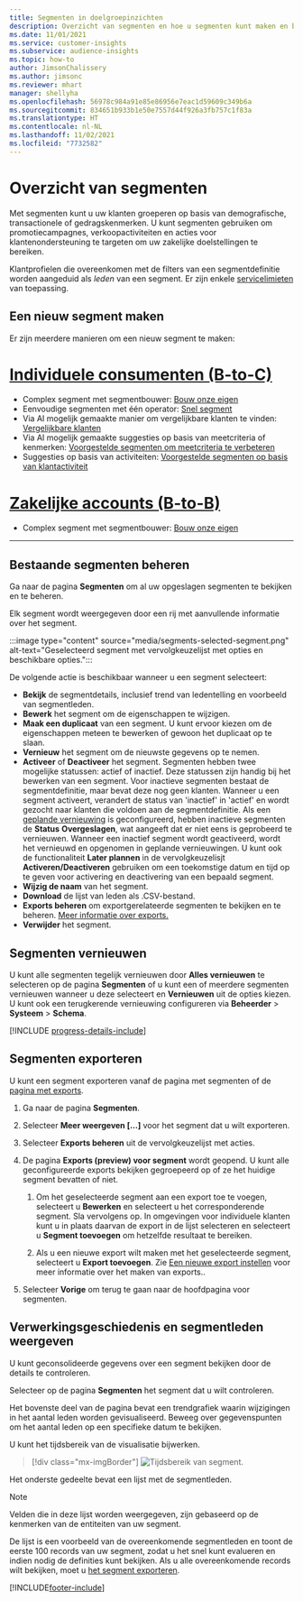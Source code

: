 ```yaml
---
title: Segmenten in doelgroepinzichten
description: Overzicht van segmenten en hoe u segmenten kunt maken en beheren.
ms.date: 11/01/2021
ms.service: customer-insights
ms.subservice: audience-insights
ms.topic: how-to
author: JimsonChalissery
ms.author: jimsonc
ms.reviewer: mhart
manager: shellyha
ms.openlocfilehash: 56978c984a91e85e86956e7eac1d59609c349b6a
ms.sourcegitcommit: 834651b933b1e50e7557d44f926a3fb757c1f83a
ms.translationtype: HT
ms.contentlocale: nl-NL
ms.lasthandoff: 11/02/2021
ms.locfileid: "7732582"
---
```

# <a name="segments-overview"></a>Overzicht van segmenten

Met segmenten kunt u uw klanten groeperen op basis van demografische, transactionele of gedragskenmerken. U kunt segmenten gebruiken om promotiecampagnes, verkoopactiviteiten en acties voor klantenondersteuning te targeten om uw zakelijke doelstellingen te bereiken.

Klantprofielen die overeenkomen met de filters van een segmentdefinitie worden aangeduid als *leden* van een segment. Er zijn enkele [servicelimieten](service-limits.md) van toepassing.

## <a name="create-a-new-segment"></a>Een nieuw segment maken

Er zijn meerdere manieren om een nieuw segment te maken: 

# <a name="individual-consumers-b-to-c"></a>[Individuele consumenten (B-to-C)](#tab/b2c)

- Complex segment met segmentbouwer: [Bouw onze eigen](segment-builder.md#create-a-new-segment) 
- Eenvoudige segmenten met één operator: [Snel segment](segment-builder.md#quick-segments) 
- Via AI mogelijk gemaakte manier om vergelijkbare klanten te vinden: [Vergelijkbare klanten](find-similar-customer-segments.md) 
- Via AI mogelijk gemaakte suggesties op basis van meetcriteria of kenmerken: [Voorgestelde segmenten om meetcriteria te verbeteren](suggested-segments.md) 
- Suggesties op basis van activiteiten: [Voorgestelde segmenten op basis van klantactiviteit](suggested-segments-activity.md) 

# <a name="business-accounts-b-to-b"></a>[Zakelijke accounts (B-to-B)](#tab/b2b)

- Complex segment met segmentbouwer: [Bouw onze eigen](segment-builder.md#create-a-new-segment)

---

## <a name="manage-existing-segments"></a>Bestaande segmenten beheren

Ga naar de pagina **Segmenten** om al uw opgeslagen segmenten te bekijken en te beheren.

Elk segment wordt weergegeven door een rij met aanvullende informatie over het segment.

:::image type="content" source="media/segments-selected-segment.png" alt-text="Geselecteerd segment met vervolgkeuzelijst met opties en beschikbare opties.":::

De volgende actie is beschikbaar wanneer u een segment selecteert:

- **Bekijk** de segmentdetails, inclusief trend van ledentelling en voorbeeld van segmentleden.
- **Bewerk** het segment om de eigenschappen te wijzigen.
- **Maak een duplicaat** van een segment. U kunt ervoor kiezen om de eigenschappen meteen te bewerken of gewoon het duplicaat op te slaan.
- **Vernieuw** het segment om de nieuwste gegevens op te nemen.
- **Activeer** of **Deactiveer** het segment. Segmenten hebben twee mogelijke statussen: actief of inactief. Deze statussen zijn handig bij het bewerken van een segment. Voor inactieve segmenten bestaat de segmentdefinitie, maar bevat deze nog geen klanten. Wanneer u een segment activeert, verandert de status van 'inactief' in 'actief' en wordt gezocht naar klanten die voldoen aan de segmentdefinitie. Als een [geplande vernieuwing](system.md#schedule-tab) is geconfigureerd, hebben inactieve segmenten de **Status** **Overgeslagen**, wat aangeeft dat er niet eens is geprobeerd te vernieuwen. Wanneer een inactief segment wordt geactiveerd, wordt het vernieuwd en opgenomen in geplande vernieuwingen.
  U kunt ook de functionaliteit **Later plannen** in de vervolgkeuzelisjt **Activeren/Deactiveren** gebruiken om een toekomstige datum en tijd op te geven voor activering en deactivering van een bepaald segment.
- **Wijzig de naam** van het segment.
- **Download** de lijst van leden als .CSV-bestand.
- **Exports beheren** om exportgerelateerde segmenten te bekijken en te beheren. [Meer informatie over exports.](export-destinations.md)
- **Verwijder** het segment.

## <a name="refresh-segments"></a>Segmenten vernieuwen

U kunt alle segmenten tegelijk vernieuwen door **Alles vernieuwen** te selecteren op de pagina **Segmenten** of u kunt een of meerdere segmenten vernieuwen wanneer u deze selecteert en **Vernieuwen** uit de opties kiezen. U kunt ook een terugkerende vernieuwing configureren via **Beheerder** > **Systeem** > **Schema**.

[!INCLUDE [progress-details-include](../includes/progress-details-pane.md)]

## <a name="export-segments"></a>Segmenten exporteren

U kunt een segment exporteren vanaf de pagina met segmenten of de [pagina met exports](export-destinations.md). 

1. Ga naar de pagina **Segmenten**.

1. Selecteer **Meer weergeven [...]** voor het segment dat u wilt exporteren.

1. Selecteer **Exports beheren** uit de vervolgkeuzelijst met acties.

1. De pagina **Exports (preview) voor segment** wordt geopend. U kunt alle geconfigureerde exports bekijken gegroepeerd op of ze het huidige segment bevatten of niet.

   1. Om het geselecteerde segment aan een export toe te voegen, selecteert u **Bewerken** en selecteert u het corresponderende segment. Sla vervolgens op. In omgevingen voor individuele klanten kunt u in plaats daarvan de export in de lijst selecteren en selecteert u **Segment toevoegen** om hetzelfde resultaat te bereiken.

   1. Als u een nieuwe export wilt maken met het geselecteerde segment, selecteert u **Export toevoegen**. Zie [Een nieuwe export instellen](export-destinations.md#set-up-a-new-export) voor meer informatie over het maken van exports..

1. Selecteer **Vorige** om terug te gaan naar de hoofdpagina voor segmenten.

## <a name="view-processing-history-and-segment-members"></a>Verwerkingsgeschiedenis en segmentleden weergeven

U kunt geconsolideerde gegevens over een segment bekijken door de details te controleren.

Selecteer op de pagina **Segmenten** het segment dat u wilt controleren.

Het bovenste deel van de pagina bevat een trendgrafiek waarin wijzigingen in het aantal leden worden gevisualiseerd. Beweeg over gegevenspunten om het aantal leden op een specifieke datum te bekijken.

U kunt het tijdsbereik van de visualisatie bijwerken.

> [!div class="mx-imgBorder"]
> ![Tijdsbereik van segment.](media/segment-time-range.png "Tijdsbereik van segment")

Het onderste gedeelte bevat een lijst met de segmentleden.

> [!NOTE]
> Velden die in deze lijst worden weergegeven, zijn gebaseerd op de kenmerken van de entiteiten van uw segment.
>
>De lijst is een voorbeeld van de overeenkomende segmentleden en toont de eerste 100 records van uw segment, zodat u het snel kunt evalueren en indien nodig de definities kunt bekijken. Als u alle overeenkomende records wilt bekijken, moet u [het segment exporteren](export-destinations.md).


[!INCLUDE[footer-include](../includes/footer-banner.md)] 
